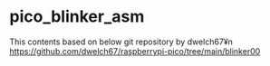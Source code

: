 # pico_blinker_asm

This contents based on below git repository by dwelch67¥n
https://github.com/dwelch67/raspberrypi-pico/tree/main/blinker00
